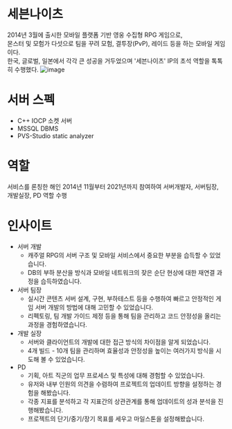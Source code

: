 # 세븐나이츠
2014년 3월에 출시한 모바일 플랫폼 기반 영웅 수집형 RPG 게임으로,  
몬스터 및 모험가 다섯으로 팀을 꾸려 모험, 결투장(PvP), 레이드 등을 하는 모바일 게임이다.  
한국, 글로벌, 일본에서 각각 큰 성공을 거두었으며 '세븐나이츠' IP의 초석 역할을 톡톡히 수행했다.
![image](https://github.com/pelero503/sevenknights/assets/135421915/885abc63-a327-404f-89db-924f2d19c31d)
# 서버 스펙
 - C++ IOCP 소켓 서버
 - MSSQL DBMS
 - PVS-Studio static analyzer
# 역할
서비스를 론칭한 해인 2014년 11월부터 2021년까지 참여하여 서버개발자, 서버팀장, 개발실장, PD 역할 수행
# 인사이트
 - 서버 개발
    - 캐주얼 RPG의 서버 구조 및 모바일 서비스에서 중요한 부분을 습득할 수 있었습니다.
    - DB의 부하 분산을 방식과 모바일 네트워크의 잦은 순단 현상에 대한 재연결 과정을 습득하였습니다.
 - 서버 팀장
    - 실시간 콘텐츠 서버 설계, 구현, 부하테스트 등을 수행하여 빠르고 안정적인 게임 서버 개발의 방법에 대해 고민할 수 있었습니다.
    - 리펙토링, 팀 개발 가이드 제정 등을 통해 팀을 관리하고 코드 안정성을 올리는 과정을 경험하였습니다.
 - 개발 실장
    - 서버와 클라이언트의 개발에 대한 접근 방식의 차이점을 알게 되었습니다.
    - 4개 빌드 - 10개 팀을 관리하며 효율성과 안정성을 높이는 여러가지 방식을 시도해 볼 수 있었습니다.
 - PD
    - 기획, 아트 직군의 업무 프로세스 및 특성에 대해 경험할 수 있었습니다.
    - 유저와 내부 인원의 의견을 수렴하여 프로젝트의 업데이트 방향을 설정하는 경험을 해봤습니다.
    - 각종 지표를 분석하고 각 지표간의 상관관계를 통해 업데이트의 성과 분석을 진행해봤습니다.
    - 프로젝트의 단기/중기/장기 목표를 세우고 마일스톤을 설정해봤습니다.
